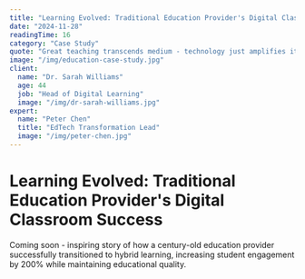 ```yaml
---
title: "Learning Evolved: Traditional Education Provider's Digital Classroom Success"
date: "2024-11-28"
readingTime: 16
category: "Case Study"
quote: "Great teaching transcends medium - technology just amplifies it."
image: "/img/education-case-study.jpg"
client:
  name: "Dr. Sarah Williams"
  age: 44
  job: "Head of Digital Learning"
  image: "/img/dr-sarah-williams.jpg"
expert:
  name: "Peter Chen"
  title: "EdTech Transformation Lead"
  image: "/img/peter-chen.jpg"
---
```


# Learning Evolved: Traditional Education Provider's Digital Classroom Success

Coming soon - inspiring story of how a century-old education provider successfully transitioned to hybrid learning, increasing student engagement by 200% while maintaining educational quality.